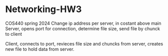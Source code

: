 # Networking-HW3
COS440 spring 2024 
Change ip address per server, in costant above main 
Server, opens port for connection, determine file size, send file by chunck to client

Client, connects to port, revieces file size and chuncks from server, creates new file to hold data from server. 